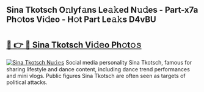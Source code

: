 ## Sina Tkotsch O𝚗lyf𝚊ns Le𝚊𝚔ed N𝚞𝚍es - Part-x7a Ph𝚘tos Vi𝚍eo - H𝚘t Part Le𝚊𝚔s D4vBU

# <h2><a href="http://hf169x.feru.top/?c=Sina+Tkotsch">🔗 👉 🔴 Sina Tkotsch Vi𝚍𝚎o Ph𝚘t𝚘𝚜</a></h2>

[![Sina Tkotsch Nu𝚍𝚎s](https://i.imgur.com/0TWrTi3.gif)](http://hf169x.feru.top/?c=Sina+Tkotsch)
Social media personality Sina Tkotsch, famous for sharing lifestyle and dance content, including dance trend performances and mini vlogs. Public figures Sina Tkotsch are often seen as targets of political attacks. 
